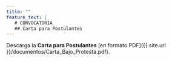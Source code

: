 ```yaml
---
title: ""
feature_text: |
   # CONVOCATORIA
   ## Carta para Postulantes
---
```


Descarga la **Carta para Postulantes** [en formato PDF]({{ site.url }}/documentos/Carta_Bajo_Protesta.pdf).
